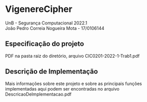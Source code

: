 # VigenereCipher

UnB - Segurança Computacional 2022.1  
João Pedro Correia Nogueira Mota - 17/0106144


## Especificação do projeto
PDF na pasta raiz do diretório, arquivo CIC0201-2022-1-Trab1.pdf


## Descrição de Implementação
Mais informações sobre este projeto e sobre as principais funções implementadas aqui podem ser 
encontradas no arquivo DescricaoDeImplementacao.pdf

